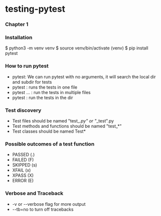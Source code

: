 # testing-pytest

### Chapter 1
### Installation

$ python3 -m venv venv
$ source venv/bin/activate
(venv) $ pip install pytest

### How to run pytest

- pytest: We can run pytest with no arguments, it will search the local dir and subdir for tests
- pytest <filename>: runs the tests in one file
- pytest <filename> <filename> ... : run the tests in multiple files
- pytest <dirname> : run the tests in the dir

### Test discovery

- Test files should be named "test_*.py" or "*_test".py
- Test methods and functions should be named "test_*"
- Test classes should be named Test*

### Possible outcomes of a test function

- PASSED (.)
- FAILED (F)
- SKIPPED (s)
- XFAIL (x)
- XPASS (X)
- ERROR (E)

### Verbose and Traceback
- -v or --verbose flag for more output
- --tb=no to turn off tracebacks